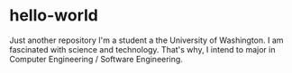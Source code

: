 # hello-world
Just another repository
I'm a student a the University of Washington. I am fascinated with science and technology. That's why, I intend to major in Computer Engineering / Software Engineering.

